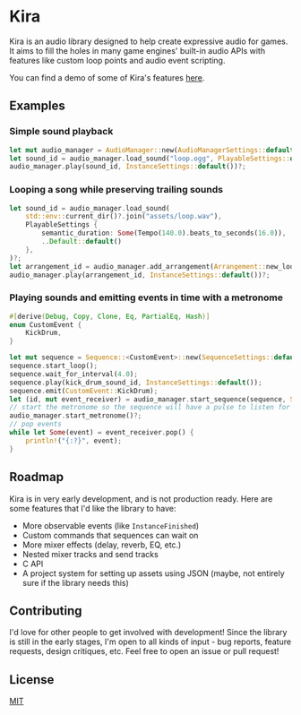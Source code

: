 # Kira

Kira is an audio library designed to help create expressive audio
for games. It aims to fill the holes in many game engines' built-in
audio APIs with features like custom loop points and audio event
scripting.

You can find a demo of some of Kira's features [here](https://github.com/tesselode/kira-demo/).

## Examples

### Simple sound playback

```rust
let mut audio_manager = AudioManager::new(AudioManagerSettings::default())?;
let sound_id = audio_manager.load_sound("loop.ogg", PlayableSettings::default())?;
audio_manager.play(sound_id, InstanceSettings::default())?;
```

### Looping a song while preserving trailing sounds

```rust
let sound_id = audio_manager.load_sound(
	std::env::current_dir()?.join("assets/loop.wav"),
	PlayableSettings {
		semantic_duration: Some(Tempo(140.0).beats_to_seconds(16.0)),
		..Default::default()
	},
)?;
let arrangement_id = audio_manager.add_arrangement(Arrangement::new_loop(sound_id, LoopingArrangementSettings::default()))?;
audio_manager.play(arrangement_id, InstanceSettings::default())?;
```

### Playing sounds and emitting events in time with a metronome

```rust
#[derive(Debug, Copy, Clone, Eq, PartialEq, Hash)]
enum CustomEvent {
	KickDrum,
}

let mut sequence = Sequence::<CustomEvent>::new(SequenceSettings::default());
sequence.start_loop();
sequence.wait_for_interval(4.0);
sequence.play(kick_drum_sound_id, InstanceSettings::default());
sequence.emit(CustomEvent::KickDrum);
let (id, mut event_receiver) = audio_manager.start_sequence(sequence, SequenceInstanceSettings::default())?;
// start the metronome so the sequence will have a pulse to listen for
audio_manager.start_metronome()?;
// pop events
while let Some(event) = event_receiver.pop() {
	println!("{:?}", event);
}
```

## Roadmap

Kira is in very early development, and is not production ready.
Here are some features that I'd like the library to have:
- More observable events (like `InstanceFinished`)
- Custom commands that sequences can wait on
- More mixer effects (delay, reverb, EQ, etc.)
- Nested mixer tracks and send tracks
- C API
- A project system for setting up assets using JSON (maybe,
not entirely sure if the library needs this)

## Contributing

I'd love for other people to get involved with development! Since the
library is still in the early stages, I'm open to all kinds of input -
bug reports, feature requests, design critiques, etc. Feel free to
open an issue or pull request!

## License

[MIT](license.md)
